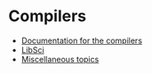 # Compilers

-   [Documentation for the compilers](01_01_Doclinks.md)
-   [LibSci](01_02_LibSci.md)
-   [Miscellaneous topics](01_99_misc.md)
